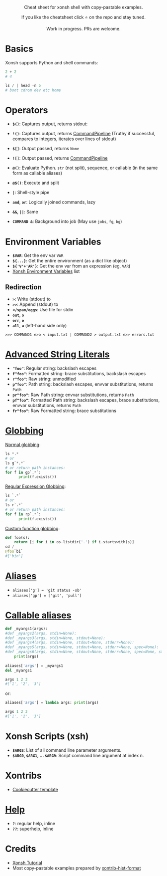 <p align="center">
Cheat sheet for xonsh shell with copy-pastable examples.
</p>

<p align="center">
If you like the cheatsheet click ⭐ on the repo and stay tuned.
</p>

<p align="center">
Work in progress. PRs are welcome.
</p>

# Basics
Xonsh supports Python and shell commands:
```python
2 + 2
# 4

ls / | head -n 5
# boot cdrom dev etc home
```

# Operators

* **`$()`**: Captures output, returns stdout:
* **`!()`**: Captures output, returns [CommandPipeline](http://xon.sh/api/proc.html#xonsh.proc.CommandPipeline)
  (Truthy if successful, compares to integers, iterates over lines of stdout)
* **`$[]`**: Output passed, returns `None`
* **`![]`**: Output passed, returns [CommandPipeline](http://xon.sh/api/proc.html#xonsh.proc.CommandPipeline)
* **`@()`**: Evaluate Python. `str` (not split), sequence, or callable (in the same form as callable aliases)
* **`@$()`**: Execute and split

* **`|`**: Shell-style pipe
* **`and`**, **`or`**: Logically joined commands, lazy
* **`&&`**, **`||`**: Same

* **`COMMAND &`**: Background into job (May use `jobs`, `fg`, `bg`)

# Environment Variables
* **`$VAR`**: Get the env var `VAR`
* **`${...}`**: Get the entire environment (as a dict like object)
* **`${'V'+'AR'}`**: Get the env var from an expression (eg, `VAR`)
* [Xonsh Environment Variables](http://xon.sh/envvars.html) list

## Redirection
* **`>`**: Write (stdout) to
* **`>>`**: Append (stdout) to
* **`</spam/eggs`**: Use file for stdin
* **`out`**, **`o`**
* **`err`**, **`e`**
* **`all`**, **`a`** (left-hand side only)

```
>>> COMMAND1 e>o < input.txt | COMMAND2 > output.txt e>> errors.txt
```

# [Advanced String Literals](https://xon.sh/tutorial.html#advanced-string-literals)

* **`"foo"`**: Regular string: backslash escapes
* **`f"foo"`**: Formatted string: brace substitutions, backslash escapes
* **`r"foo"`**: Raw string: unmodified
* **`p"foo"`**: Path string: backslash escapes, envvar substitutions, returns `Path`
* **`pr"foo"`**: Raw Path string: envvar substitutions, returns `Path`
* **`pf"foo"`**: Formatted Path string: backslash escapes, brace substitutions, envvar substitutions, returns `Path`
* **`fr"foo"`**: Raw Formatted string: brace substitutions

# [Globbing](https://xon.sh/tutorial.html#normal-globbing)
[Normal globbing](https://xon.sh/tutorial.html#normal-globbing):
```python
ls *.*
# or
ls g`*.*`
# or return path instances:
for f in gp`.*`:
      print(f.exists())
```
[Regular Expression Globbing](https://xon.sh/tutorial.html#regular-expression-globbing):
```python
ls `.*`
# or
ls r`.*`
# or return path instances:
for f in rp`.*`:
      print(f.exists())
```
[Custom function globbing](https://xon.sh/tutorial.html#custom-path-searches):
```python
def foo(s):
    return [i for i in os.listdir('.') if i.startswith(s)]
cd /
@foo`bi`
#['bin']
```

# [Aliases](https://xon.sh/tutorial.html#aliases)
* `aliases['g'] = 'git status -sb'`
* `aliases['gp'] = ['git', 'pull']`

# [Callable aliases](https://xon.sh/tutorial.html#callable-aliases)

```python
def _myargs1(args):
#def _myargs2(args, stdin=None):
#def _myargs3(args, stdin=None, stdout=None):
#def _myargs4(args, stdin=None, stdout=None, stderr=None):
#def _myargs5(args, stdin=None, stdout=None, stderr=None, spec=None):
#def _myargs6(args, stdin=None, stdout=None, stderr=None, spec=None, stack=None):
    print(args)
    
aliases['args'] = _myargs1
del _myargs1

args 1 2 3
#['1', '2', '3']
```
or:
```python
aliases['args'] = lambda args: print(args)

args 1 2 3
#['1', '2', '3']
```

# Xonsh Scripts (xsh)
* **`$ARGS`**: List of all command line parameter arguments.
* **`$ARG0`, `$ARG1`, ... `$ARG9`**: Script command line argument at index n.

# Xontribs
* [Cookiecutter template](https://github.com/xonsh/xontrib-cookiecutter)

# [Help](https://xon.sh/tutorial.html#help-superhelp-with)
* **`?`**: regular help, inline
* **`??`**: superhelp, inline

# Credits
* [Xonsh Tutorial](https://xon.sh/tutorial.html)
* Most copy-pastable examples prepared by [xontrib-hist-format](https://github.com/anki-code/xontrib-hist-format)
